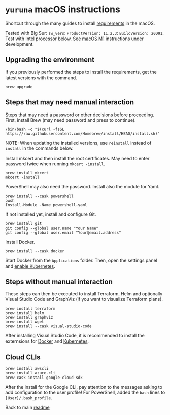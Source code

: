 # `yuruna` macOS instructions

Shortcut through the many guides to install [requirements](./requirements.md) in the macOS.

Tested with Big Sur: `sw_vers`: `ProductVersion: 11.2.3`: `BuildVersion: 20D91`. Test with Intel processor below. See [macOS M1](mac-os-m1.md) instructions under development.

## Upgrading the environment

If you previously performed the steps to install the requirements, get the latest versions with the command.

```shell
brew upgrade
```

## Steps that may need manual interaction

Steps that may need a password or other decisions before proceeding. First, install Brew (may need password and press to continue).

```shell
/bin/bash -c "$(curl -fsSL https://raw.githubusercontent.com/Homebrew/install/HEAD/install.sh)"
```

NOTE: When updating the installed versions, use `reinstall` instead of `install` in the commands below.

Install mkcert and then install the root certificates. May need to enter password twice when running `mkcert -install`.

```shell
brew install mkcert
mkcert -install
```

PowerShell may also need the password. Install also the module for Yaml.

```shell
brew install --cask powershell
pwsh
Install-Module -Name powershell-yaml
```

If not installed yet, install and configure Git.

```shell
brew install git
git config --global user.name "Your Name"
git config --global user.email "Your@email.address"
```

Install Docker.

```shell
brew install --cask docker
```

Start Docker from the `Applications` folder. Then, open the settings panel and [enable Kubernetes](https://docs.docker.com/docker-for-mac/#kubernetes).

## Steps without manual interaction

These steps can then be executed to install Terraform, Helm and optionally Visual Studio Code and GraphViz (if you want to visualize Terraform plans).

```shell
brew install terraform
brew install helm
brew install graphviz
brew install wget
brew install --cask visual-studio-code
```

After installing Visual Studio Code, it is recommended to install the externsions for [Docker](https://marketplace.visualstudio.com/items?itemName=ms-azuretools.vscode-docker) and [Kubernetes](https://marketplace.visualstudio.com/items?itemName=ms-kubernetes-tools.vscode-kubernetes-tools).

## Cloud CLIs

```shell
brew install awscli
brew install azure-cli
brew cask install google-cloud-sdk
```

After the install for the Google CLI, pay attention to the messages asking to add configuration to the user profile! For PowerShell, added the `bash` lines to `[User]/.bash_profile`.

Back to main [readme](../README.md)
